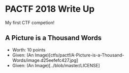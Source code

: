 # PACTF 2018 Write Up

My first CTF competion!

## A Picture is a Thousand Words
 - Worth: 10 points
 - Given: (An Image)[ctfs/pactf/A-Picture-is-a-Thousand-Words/image.d25eefefc427.jpg]
 - Given: (An Image)[../blob/master/LICENSE]

 